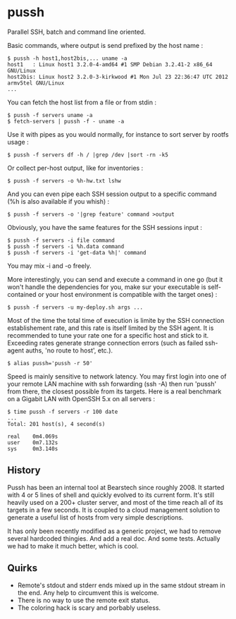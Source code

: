 pussh
=====

Parallel SSH, batch and command line oriented.

Basic commands, where output is send prefixed by the host name :

    $ pussh -h host1,host2bis,... uname -a
    host1   : Linux host1 3.2.0-4-amd64 #1 SMP Debian 3.2.41-2 x86_64 GNU/Linux
    host2bis: Linux host2 3.2.0-3-kirkwood #1 Mon Jul 23 22:36:47 UTC 2012 armv5tel GNU/Linux
    ...

You can fetch the host list from a file or from stdin :

    $ pussh -f servers uname -a
    $ fetch-servers | pussh -f - uname -a

Use it with pipes as you would normally, for instance to sort server by rootfs usage :

    $ pussh -f servers df -h / |grep /dev |sort -rn -k5

Or collect per-host output, like for inventories :

    $ pussh -f servers -o %h-hw.txt lshw

And you can even pipe each SSH session output to a specific command (%h is also
available if you whish) :

    $ pussh -f servers -o '|grep feature' command >output

Obviously, you have the same features for the SSH sessions input :

    $ pussh -f servers -i file command
    $ pussh -f servers -i %h.data command
    $ pussh -f servers -i 'get-data %h|' command

You may mix -i and -o freely.

More interestingly, you can send and execute a command in one go (but it won't
handle the dependencies for you, make sur your executable is self-contained or
your host environment is compatible with the target ones) :

    $ pussh -f servers -u my-deploy.sh args ...

Most of the time the total time of execution is limite by the SSH connection
establishement rate, and this rate is itself limited by the SSH agent. It is
recommended to tune your rate one for a specific host and stick to it.
Exceeding rates generate strange connection errors (such as failed ssh-agent
auths, 'no route to host', etc.).

    $ alias pussh='pussh -r 50'

Speed is mainly sensitive to network latency. You may first login into one of
your remote LAN machine with ssh forwarding (ssh -A) then run 'pussh' from
there, the closest possible from its targets. Here is a real benchmark
on a Gigabit LAN with OpenSSH 5.x on all servers :

    $ time pussh -f servers -r 100 date
    ...
    Total: 201 host(s), 4 second(s)
 
    real    0m4.069s
    user    0m7.132s
    sys     0m3.140s


History
-------

Pussh has been an internal tool at Bearstech since roughly 2008. It started
with 4 or 5 lines of shell and quickly evolved to its current form. It's still
heavily used on a 200+ cluster server, and most of the time reach all of its
targets in a few seconds. It is coupled to a cloud management solution to
generate a useful list of hosts from very simple descriptions.

It has only been recently modified as a generic project, we had to remove
several hardcoded thingies. And add a real doc. And some tests. Actually
we had to make it much better, which is cool.


Quirks
------

* Remote's stdout and stderr ends mixed up in the same stdout stream in the
  end. Any help to circumvent this is welcome.
* There is no way to use the remote exit status.
* The coloring hack is scary and porbably useless.

